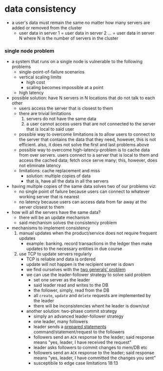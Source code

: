 # data consistency
* a user's data must remain the same no matter how many servers are added or removed from the cluster
    - user data in server 1 = user data in server 2 ... = user data in server N where N is the number of servers in the cluster
### single node problem
* a system that runs on a single node is vulnerable to the following problems
    - single-point-of-failure scenarios
    - vertical scaling limits
        - high cost
        - scaling becomes impossible at a point
    - high latency
* possible solution: have N servers in N locations that do not talk to each other
    - users access the server that is closest to them
    - there are trivial limitations
        1. servers do not have the same data
        2. a user cannot access users that are not connected to the server that is local to said user
    - possible way to overcome limitations is to allow users to connect to the server that contains the data that they need, however, this is not efficient. also, it does not solve the first and last problems above
    - possible way to overcome high-latency-problem is to cache data  from over servers. users connect to a server that is local to them and access the cached data; fetch once serve many; this, however, does not eliminate latency
    - limitations: cache replacement and miss
        - solution: multiple copies of data
        - that is, have all the data in all the servers
* having multiple copies of the same data solves two of our problems viz:
    - no single point of failure because users can connect to whatever working server that is nearest
    - no latency because users can access data from far away at the server closest to them
* how will all the servers have the same data?
    - there will be an update mechanism
    - said mechanism solves the consistency problem
* mechanisms to implement consistency
    1. manual updates when the product/service does not require frequent updates
        - example: banking. record transactions in the ledger then make updates to the necessary entities in due course
    2. use TCP to update servers regularly
        - TCP is reliable and data is ordered
        - update will not happen is the recipient server is down
        - we find ourselves with the [two generals' problem][def]
        - we can use the leader-follower strategy to solve said problem
            - set one server as the leader
            - said leader read and writes to the DB
            - the follower, simply, read from the DB
            - all `create`, `update` and `delete` requests are implemented by the leader
            - there will be inconsistencies whent he leader is down/out
        - another solution: two-phase commit strategy
            - simply an advanced  leader-follower strategy
            - one leader, many followers
            - leader sends a [prepared statements][def2] command/statement/request to the followers
            - followers send an `ACK` response to the leader; said response means "yes, leader, I have received the request"
            - leader asks followers to commit changes to mem/DB etc
            - followers send an `ACK` response to the leader; said response means "yes, leader, I have committed the changes you sent"
            - susceptibile to edge case limitations 18:13

[def]: https://en.wikipedia.org/wiki/Two_Generals%27_Problem
[def2]: https://en.wikipedia.org/wiki/Prepared_statement